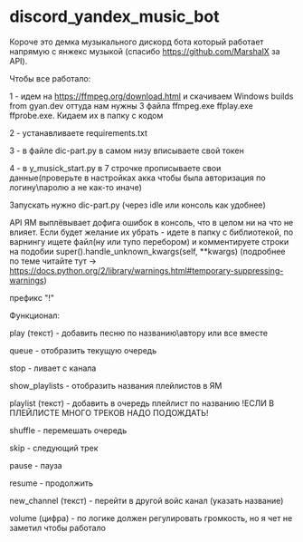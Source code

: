 # discord_yandex_music_bot

Короче это демка музыкального дискорд бота который работает напрямую с янжекс музыкой (спасибо https://github.com/MarshalX за API).

Чтобы все работало:

1 - идем на https://ffmpeg.org/download.html и скачиваем Windows builds from gyan.dev
оттуда нам нужны 3 файла ffmpeg.exe ffplay.exe ffprobe.exe. Кидаем их в папку с кодом

2 - устанавливаете requirements.txt 

3 - в файле dic-part.py в самом низу вписываете свой токен

4 - в y_musick_start.py в 7 строчке прописываете свои данные(проверьте в настройках акка чтобы была авторизация по логину\паролю а не как-то иначе)

Запускать нужно dic-part.py (через idle или консоль как удобнее)



API ЯМ выплёвывает дофига ошибок в консоль, что в целом ни на что не влияет. Если будет желание их убрать - идете в папку с библиотекой,
по варнингу ищете файл(ну или тупо перебором) и комментируете строки на подобии super().handle_unknown_kwargs(self, **kwargs)
(подробнее по теме читайте тут -> https://docs.python.org/2/library/warnings.html#temporary-suppressing-warnings)


префикс "!"

Функционал:

  play (текст) - добавить песню по названию\автору или все вместе
  
  queue - отобразить текущую очередь
  
  stop - ливает с канала
  
  show_playlists - отобразить названия плейлистов в ЯМ
  
  playlist (текст) - добавить в очередь плейлист по названию !ЕСЛИ В ПЛЕЙЛИСТЕ МНОГО ТРЕКОВ НАДО ПОДОЖДАТЬ!
  
  shuffle - перемешать очередь
  
  skip - следующий трек
  
  pause - пауза
  
  resume - продолжить
  
  new_channel (текст) - перейти в другой войс канал (указать название)
  
  volume (цифра) - по логике должен регулировать громкость, но я чет не заметил чтобы работало
  
